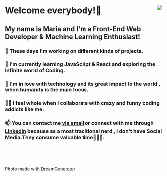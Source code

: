 <!DOCTYPE html>
<html lang="en">
  <head>
    <meta charset="UTF-8" />
    <meta name="viewport" content="width=device-width, initial-scale=1.0" />
   
    
  </head>
  <body>
    <div class="container" >
      <img align="right" size="300px*200px" src="https://lh3.googleusercontent.com/IkMIeoCZ0Rx4NnToHeNY0N1eZMpjzvy-LEGNrWacviOTBK8G5XmRW_o7mKVPfG0GVvZGFbpxnkLpZhULsshDpQ2BZOIyWZGwUz_KMIp3j1Sc1cA3LyoRwAKhlZQEYDXDP_ck6QDqTylB3P1-o6CVNrV8fxdJOkR-V8rWWDAJtArmLKRsKSmpkeXxBU8pivX4R-PskWsZ5sCn1Ii5l51rug21HIJLAP_U0XFVKLDeYUqipWTJ0beGpdnbRVHHtoiXmmXJrr8uAclJfWXQFnf9L04DTy6X0i6ogU2NO2BMu8ooy9oEj4WKSsVh8C6m5EUIrwh4dIF6mE6BN30AQXYZ7Ij4h-ueC08Mtk1pZbC1-wjvqEmD1Oqi0bzUCvmbri4O3Qh8l_j8WTFaySnjklixw83H0bQrsx-EhiOv4q4mVc0D4AtYvEHLczr5UvZLZ4-pIYDlzxqN4yY2fGVzBjRDrdPZTBKi57YLcFxLzco8BLNve0aL-4CcchsqZlLCmJujApDlZlTaArCpkfvqOa0Vb-9JVazG2a8v_7VGl1N808b6GYXd1zP_pORd2eVihj6JXTI4XZJA9m4QeWgttTdTD1Ujq6lzsgpUdvr1jt_VMgF7z2VrgfN3JnJ8hV4U9PGFT72yqaWNo4mBafIz_zLvSatXqZlBiHP0Qzla7IIW5s--1fTcyFS6BTmKM7zAAYgGr3nw6K_ZZO7z3YY0aMlEHDw=w535-h747-no?authuser=0">
      <h1> Welcome everybody!🤩</h1>
      <h2>My name is Maria and I'm a Front-End Web Developer & Machine Learning Enthusiast!</h2>
      <h3>🔭 These days I'm working on different kinds of projects.</h3>
      <h3>
        🌱 I’m currently learning JavaScript & React and exploring the
        infinite world of Coding.
      </h3>
      <h3>
        💞 I'm in love with technology and its great impact to the world , when
        humanity is the main focus.
      </h3>
      <h3>
        👯‍♀️ I feel whole when I collaborate with crazy and funny coding addicts
        like me.
      </h3>
      <h3>
        📫 You can contact me
        <a href="mailto:mbarkouzou@gmail.com"> via email</a> or connect with me through <a href="https://www.linkedin.com/in/maria-barkouzou-b39810201/?originalSubdomain=gr" >Linkedin</a> because as a most
        traditional nerd , I don't have Social Media.They consume valuable
        time🙈🙉🙊.
      </h3> 
    </div>
    <br>
    <br>
    <br>
    <p>Photo made with <a href="https://deepdreamgenerator.com"</a> DreamGenerator </p>
  </body>
</html>
